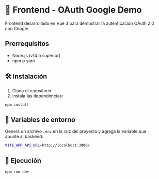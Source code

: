 # 🎨 Frontend - OAuth Google Demo

Frontend desarrollado en Vue 3 para demostrar la autenticación OAuth 2.0 con Google.

## Prerrequisitos

- Node.js (v14 o superior)
- npm o yarn

## 🛠️ Instalación

1. Clona el repositorio
2. Instala las dependencias:

```bash
npm install
```

## 📝 Variables de entorno

Genera un archivo `.env` en la raíz del proyecto y agrega la variable que apunte al backend:

```bash
VITE_APP_API_URL=http://localhost:3000/
```

## 🚀 Ejecución

```bash
npm run dev
``` 